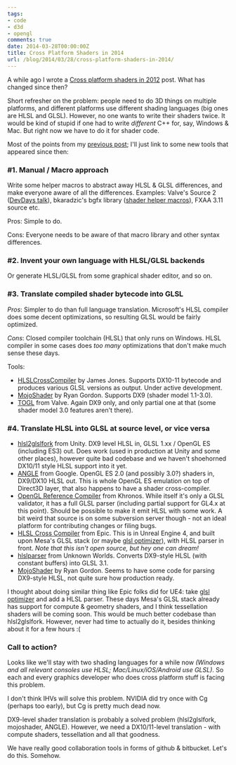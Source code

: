 ```yaml
---
tags:
- code
- d3d
- opengl
comments: true
date: 2014-03-28T00:00:00Z
title: Cross Platform Shaders in 2014
url: /blog/2014/03/28/cross-platform-shaders-in-2014/
---
```


A while ago I wrote a [Cross platform shaders in 2012](/blog/2012/10/01/cross-platform-shaders-in-2012/) post. What has changed since then?

Short refresher on the problem: people need to do 3D things on multiple platforms, and different platforms use different shading languages (big ones are HLSL and GLSL). However, no one wants to write their shaders twice. It would be kind of stupid if one had to write *different* C++ for, say, Windows & Mac. But right now we have to do it for shader code.


Most of the points from my [previous post](/blog/2012/10/01/cross-platform-shaders-in-2012/); I'll just link to some new tools that appeared since then:


### #1. Manual / Macro approach

Write some helper macros to abstract away HLSL & GLSL differences, and make everyone aware of all the differences. Examples:
Valve's Source 2 ([DevDays talk](https://www.youtube.com/watch?v=45O7WTc6k2Y)), bkaradzic's bgfx library ([shader helper macros](https://github.com/bkaradzic/bgfx/blob/master/src/bgfx_shader.sh)), FXAA 3.11 source etc.

Pros: Simple to do.

Cons: Everyone needs to be aware of that macro library and other syntax differences.


### #2. Invent your own language with HLSL/GLSL backends

Or generate HLSL/GLSL from some graphical shader editor, and so on.


### #3. Translate compiled shader bytecode into GLSL

*Pros*: Simpler to do than full language translation. Microsoft's HLSL compiler does some decent optimizations, so resulting GLSL would be fairly optimized.

*Cons*: Closed compiler toolchain (HLSL) that only runs on Windows. HLSL compiler in some cases does *too many* optimizations that don't make much sense these days.

Tools:

* [HLSLCrossCompiler](https://github.com/James-Jones/HLSLCrossCompiler) by James Jones. Supports DX10-11 bytecode and produces
  various GLSL versions as output. Under active development.
* [MojoShader](https://icculus.org/mojoshader/) by Ryan Gordon. Supports DX9 (shader model 1.1-3.0).
* [TOGL](https://github.com/ValveSoftware/ToGL) from Valve. Again DX9 only, and only partial one at that (some shader model 3.0 features
  aren't there).




### #4. Translate HLSL into GLSL at source level, or vice versa


* [hlsl2glslfork](https://github.com/aras-p/hlsl2glslfork) from Unity. DX9 level HLSL in, GLSL 1.xx / OpenGL ES (including ES3) out.
  Does work (used in production at Unity and some other places), however quite bad codebase and we haven't shoehorned DX10/11 style HLSL support into it yet.
* [ANGLE](https://chromium.googlesource.com/angle/angle) from Google. OpenGL ES 2.0 (and possibly 3.0?) shaders in, DX9/DX10 HLSL out.
  This is whole OpenGL ES emulation on top of Direct3D layer, that also happens to have a shader cross-compiler.
* [OpenGL Reference Compiler](http://www.khronos.org/opengles/sdk/tools/Reference-Compiler/) from Khronos. While itself it's only a GLSL validator, it has a full GLSL parser (including partial support for GL4.x at this point). Should be possible to make it emit HLSL with some work. A bit weird that source is on some subversion server though - not an ideal platform for contributing changes or filing bugs.
* [HLSL Cross Compiler](https://docs.unrealengine.com/latest/INT/Programming/Rendering/ShaderDevelopment/HLSLCrossCompiler/index.html) from Epic. This is in Unreal Engine 4, and built upon Mesa's GLSL stack (or maybe [glsl optimizer](https://github.com/aras-p/glsl-optimizer)), with HLSL parser in front. *Note that this isn't open source, but hey one can dream!*
* [hlslparser](https://github.com/unknownworlds/hlslparser) from Unknown Worlds. Converts DX9-style HLSL (with constant buffers) into GLSL 3.1.
* [MojoShader](https://icculus.org/mojoshader/) by Ryan Gordon. Seems to have some code for parsing DX9-style HLSL, not quite sure how production ready.

I thought about doing similar thing like Epic folks did for UE4: take [glsl optimizer](https://github.com/aras-p/glsl-optimizer) and add a HLSL parser. These days Mesa's GLSL stack already has support for compute & geometry shaders, and I think tessellation shaders will be coming soon. This would be much better codebase than hlsl2glslfork. However, never had time to actually do it, besides thinking about it for a few hours :(


### Call to action?

Looks like we'll stay with two shading languages for a while now *(Windows and all relevant consoles use HLSL; Mac/Linux/iOS/Android use GLSL)*. So each and every graphics developer who does cross platform stuff is facing this problem.

I don't think IHVs will solve this problem. NVIDIA did try once with Cg (perhaps too early), but Cg is pretty much dead now.

DX9-level shader translation is probably a solved problem (hlsl2glslfork, mojoshader, ANGLE). However, we need a DX10/11-level translation - with compute shaders, tessellation and all that goodness.

We have really good collaboration tools in forms of github & bitbucket. Let's do this. Somehow.

